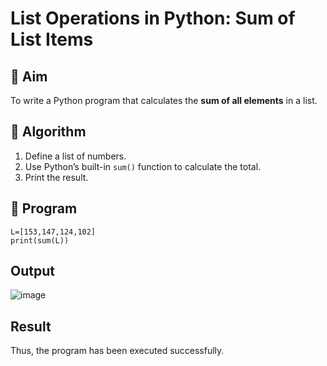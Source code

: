# List Operations in Python: Sum of List Items

## 🎯 Aim
To write a Python program that calculates the **sum of all elements** in a list.

## 🧠 Algorithm
1. Define a list of numbers.
2. Use Python’s built-in `sum()` function to calculate the total.
3. Print the result.

## 🧾 Program

```
L=[153,147,124,102] 
print(sum(L))
```

## Output
![image](https://github.com/user-attachments/assets/16b29ffe-9c89-49ad-8549-2c470d9d60a9)

## Result
Thus, the program has been executed successfully.
